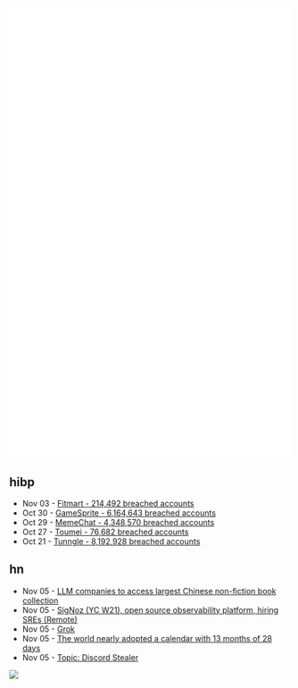 ![Metrics](https://raw.githubusercontent.com/phixion/phixion/master/metrics.svg)

## hibp

<!--
for https://github.com/phixion/phixion/blob/main/.github/workflows/feeds.yml
-->
<!--START_SECTION:haveibeenpwnd-->
- Nov 03 - [Fitmart - 214,492 breached accounts](https://haveibeenpwned.com/PwnedWebsites#Fitmart)
- Oct 30 - [GameSprite - 6,164,643 breached accounts](https://haveibeenpwned.com/PwnedWebsites#GameSprite)
- Oct 29 - [MemeChat - 4,348,570 breached accounts](https://haveibeenpwned.com/PwnedWebsites#MemeChat)
- Oct 27 - [Toumei - 76,682 breached accounts](https://haveibeenpwned.com/PwnedWebsites#Toumei)
- Oct 21 - [Tunngle - 8,192,928 breached accounts](https://haveibeenpwned.com/PwnedWebsites#Tunngle)
<!--END_SECTION:haveibeenpwnd-->

## hn

<!--
for https://github.com/phixion/phixion/blob/main/.github/workflows/feeds.yml
-->
<!--START_SECTION:hn-->
- Nov 05 - [LLM companies to access largest Chinese non-fiction book collection](https://annas-blog.org/duxiu-exclusive.html)
- Nov 05 - [SigNoz (YC W21), open source observability platform, hiring SREs (Remote)](https://signoz.io/careers/site-reliability-engineer/)
- Nov 05 - [Grok](https://twitter.com/xai/status/1721027348970238035)
- Nov 05 - [The world nearly adopted a calendar with 13 months of 28 days](https://www.washingtonpost.com/history/2023/11/04/battle-sabbath-13-month-calendar/)
- Nov 05 - [Topic: Discord Stealer](https://github.com/topics/discord-stealer)
<!--END_SECTION:hn-->

<!--
for https://yhype.me
-->
![](https://hit.yhype.me/github/profile?user_id=13013670)
